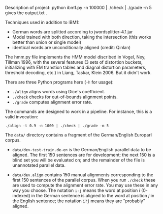 Description of project: 
    python ibm1.py -n 100000 | ./check | ./grade -n 5
gives the output.txt . 

Techniques used in addition to IBM1: 
- German words are splitted according to jwordsplitter-4.1.jar
- Model trained with both direction, taking the intersection (this works better than union or single model)
- identical words are unconditionally aligned (credit: Qinlan)

The hmm.py file implements the HMM model discribed in Vogel, Ney, Tillman 1996, with the several features (3 sets of distortion buckets, initializing with EM transtion tables and diagnal distortion parameters, threshold decoding, etc.) in Liang, Taskar, Klein 2006. But it didn't work. 


There are three Python programs here (`-h` for usage):

 - `./align` aligns words using Dice's coefficient.
 - `./check` checks for out-of-bounds alignment points.
 - `./grade` computes alignment error rate.

The commands are designed to work in a pipeline. For instance, this is a valid invocation:

    ./align -t 0.9 -n 1000 | ./check | ./grade -n 5


The `data/` directory contains a fragment of the German/English Europarl corpus.

 - `data/dev-test-train.de-en` is the German/English parallel data to be aligned. The first 150 sentences are for development; the next 150 is a blind set you will be evaluated on; and the remainder of the file is unannotated parallel data.

 - `data/dev.align` contains 150 manual alignments corresponding to the first 150 sentences of the parallel corpus. When you run `./check` these are used to compute the alignment error rate. You may use these in any way you choose. The notation `i-j` means the word at position *i* (0-indexed) in the German sentence is aligned to the word at position *j* in the English sentence; the notation `i?j` means they are "probably" aligned.


